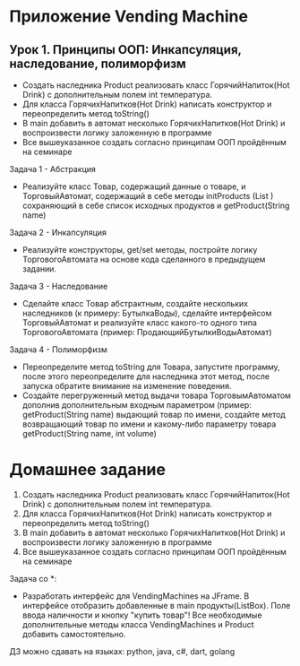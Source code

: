# **Приложение  Vending Machine**  

## Урок 1. Принципы ООП: Инкапсуляция, наследование, полиморфизм  
- Создать наследника Product реализовать класс ГорячийНапиток(Hot Drink) с дополнительным полем int температура.  
- Для класса ГорячихНапитков(Hot Drink) написать конструктор и переопределить метод toString()  
- В main добавить в автомат несколько ГорячихНапитков(Hot Drink) и воспроизвести логику заложенную в программе  
- Все вышеуказанное создать согласно принципам ООП пройдённым на семинаре

Задача 1 - Абстракция
- Реализуйте класс Товар, содержащий данные о товаре, и ТорговыйАвтомат, содержащий в себе методы
initProducts (List <Product>) сохраняющий в себе список исходных продуктов и getProduct(String name)

Задача 2 - Инкапсуляция
- Реализуйте конструкторы, get/set методы, постройте логику ТорговогоАвтомата на основе кода
сделанного в предыдущем задании.

Задача 3 - Наследование
- Сделайте класс Товар абстрактным, создайте нескольких наследников (к примеру: БутылкаВоды), сделайте интерфейсом ТорговыйАвтомат и реализуйте класс какого-то одного типа ТорговогоАвтомата (пример: ПродающийБутылкиВодыАвтомат)

Задача 4 - Полиморфизм
- Переопределите метод toString для Товара, запустите программу, после этого переопределите для
наследника этот метод, после запуска обратите внимание на изменение поведения.
- Создайте перегруженный метод выдачи товара ТорговымАвтоматом дополнив дополнительным
входным параметром (пример: getProduct(String name) выдающий товар по имени, создайте метод
возвращающий товар по имени и какому-либо параметру товара getProduct(String name, int volume)

# Домашнее задание
1. Создать наследника Product реализовать класс ГорячийНапиток(Hot Drink) с дополнительным полем int температура.
2. Для класса ГорячихНапитков(Hot Drink) написать конструктор и переопределить метод toString()
3. В main добавить в автомат несколько ГорячихНапитков(Hot Drink) и воспроизвести логику заложенную в программе
4. Все вышеуказанное создать согласно принципам ООП пройдённым на семинаре  

Задача со *:
- Разработать интерфейс для VendingMachines на JFrame. В интерфейсе отобразить добавленные в main продукты(ListBox). Поле ввода наличности и кнопку "купить товар"! Все необходимые дополнительные методы класса VendingMachines и Product добавить самостоятельно.

ДЗ можно сдавать на языках: python, java, c#, dart, golang